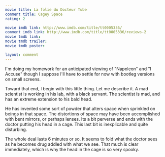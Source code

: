 ```yaml
---
movie title: La folie du Docteur Tube
comment title: Cagey Space
rating: 2

movie imdb link: http://www.imdb.com/title/tt0005336/
comment imdb link: http://www.imdb.com/title/tt0005336/reviews-2
movie tmdb link: 
movie tmdb trailer: 
movie tmdb poster: 

layout: comment
---
```


I'm doing my homework for an anticipated viewing of "Napoleon" and "I Accuse" though I suppose I'll have to settle for now with bootleg versions on small screens.

Toward that end, I begin with this little thing. Let me describe it. A mad scientist is working in his lab, with a black servant. The scientist is mad, and has an extreme extension to his bald head.

He has invented some sort of powder that alters space when sprinkled on beings in that space. The distortions of space may have been accomplished with bent mirrors, or perhaps lenses. Its a bit perverse and ends with the doctor putting his head in a cage. This last bit is inexplicable and quite disturbing.

The whole deal lasts 6 minutes or so. It seems to fold what the doctor sees as he becomes drug addled with what we see. That much is clear immediately, which is why the head in the cage is so very spooky.